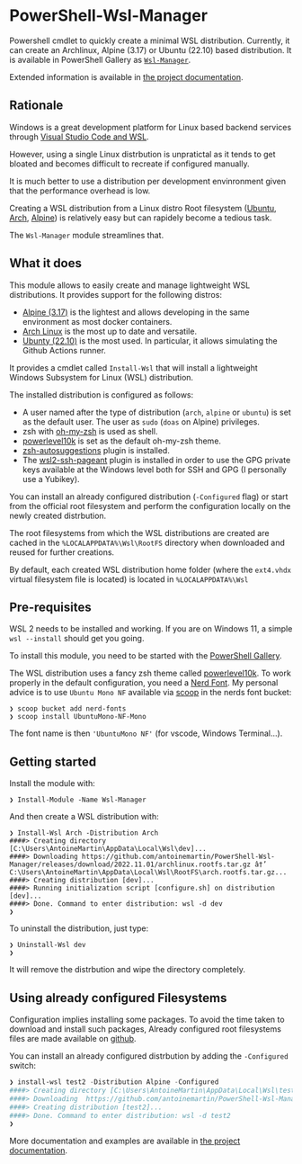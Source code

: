# PowerShell-Wsl-Manager

Powershell cmdlet to quickly create a minimal WSL distribution. Currently, it
can create an Archlinux, Alpine (3.17) or Ubuntu (22.10) based distribution. It
is available in PowerShell Gallery as
[`Wsl-Manager`](https://www.powershellgallery.com/packages/Wsl-Manager/1.2.1).

Extended information is available in
[the project documentation](https://mrtn.me/PowerShell-Wsl-Manager/).

## Rationale

Windows is a great development platform for Linux based backend services through
[Visual Studio Code and WSL](https://code.visualstudio.com/docs/remote/wsl).

However, using a single Linux distrbution is unpratictal as it tends to get
bloated and becomes difficult to recreate if configured manually.

It is much better to use a distribution per development envinronment given that
the performance overhead is low.

Creating a WSL distribution from a Linux distro Root filesystem
([Ubuntu](https://cloud-images.ubuntu.com/wsl/),
[Arch](https://archive.archlinux.org/iso/2022.12.01/),
[Alpine](https://dl-cdn.alpinelinux.org/alpine/v3.17/releases/x86_64/)) is
relatively easy but can rapidely become a tedious task.

The `Wsl-Manager` module streamlines that.

## What it does

This module allows to easily create and manage lightweight WSL distributions. It
provides support for the following distros:

- [Alpine (3.17)](https://www.alpinelinux.org/) is the lightest and allows
  developing in the same environment as most docker containers.
- [Arch Linux](https://archlinux.org/) is the most up to date and versatile.
- [Ubunty (22.10)](https://ubuntu.com/) is the most used. In particular, it
  allows simulating the Github Actions runner.

It provides a cmdlet called `Install-Wsl` that will install a lightweight
Windows Subsystem for Linux (WSL) distribution.

The installed distribution is configured as follows:

- A user named after the type of distribution (`arch`, `alpine` or `ubuntu`) is
  set as the default user. The user as `sudo` (`doas` on Alpine) privileges.
- zsh with [oh-my-zsh](https://ohmyz.sh/) is used as shell.
- [powerlevel10k](https://github.com/romkatv/powerlevel10k) is set as the
  default oh-my-zsh theme.
- [zsh-autosuggestions](https://github.com/zsh-users/zsh-autosuggestions) plugin
  is installed.
- The
  [wsl2-ssh-pageant](https://github.com/antoinemartin/wsl2-ssh-pageant-oh-my-zsh-plugin)
  plugin is installed in order to use the GPG private keys available at the
  Windows level both for SSH and GPG (I personally use a Yubikey).

You can install an already configured distribution (`-Configured` flag) or start
from the official root filesystem and perform the configuration locally on the
newly created distrbution.

The root filesystems from which the WSL distributions are created are cached in
the `%LOCALAPPDATA%\Wsl\RootFS` directory when downloaded and reused for further
creations.

By default, each created WSL distribution home folder (where the `ext4.vhdx`
virtual filesystem file is located) is located in `%LOCALAPPDATA%\Wsl`

## Pre-requisites

WSL 2 needs to be installed and working. If you are on Windows 11, a simple
`wsl --install` should get you going.

To install this module, you need to be started with the
[PowerShell Gallery](https://docs.microsoft.com/en-us/powershell/scripting/gallery/getting-started?view=powershell-7.2).

The WSL distribution uses a fancy zsh theme called
[powerlevel10k](https://github.com/romkatv/powerlevel10k). To work properly in
the default configuration, you need a [Nerd Font](https://www.nerdfonts.com/).
My personal advice is to use `Ubuntu Mono NF` available via [scoop](scoop.sh) in
the nerds font bucket:

```console
❯ scoop bucket add nerd-fonts
❯ scoop install UbuntuMono-NF-Mono
```

The font name is then `'UbuntuMono NF'` (for vscode, Windows Terminal...).

## Getting started

Install the module with:

```console
❯ Install-Module -Name Wsl-Manager
```

And then create a WSL distribution with:

```console
❯ Install-Wsl Arch -Distribution Arch
####> Creating directory [C:\Users\AntoineMartin\AppData\Local\Wsl\dev]...
####> Downloading https://github.com/antoinemartin/PowerShell-Wsl-Manager/releases/download/2022.11.01/archlinux.rootfs.tar.gz â†’ C:\Users\AntoineMartin\AppData\Local\Wsl\RootFS\arch.rootfs.tar.gz...
####> Creating distribution [dev]...
####> Running initialization script [configure.sh] on distribution [dev]...
####> Done. Command to enter distribution: wsl -d dev
❯
```

To uninstall the distribution, just type:

```console
❯ Uninstall-Wsl dev
❯
```

It will remove the distrbution and wipe the directory completely.

## Using already configured Filesystems

Configuration implies installing some packages. To avoid the time taken to
download and install such packages, Already configured root filesystems files
are made available on
[github](https://github.com/antoinemartin/PowerShell-Wsl-Manager/releases/tag/latest).

You can install an already configured distrbution by adding the `-Configured`
switch:

```powershell
❯ install-wsl test2 -Distribution Alpine -Configured
####> Creating directory [C:\Users\AntoineMartin\AppData\Local\Wsl\test2]...
####> Downloading  https://github.com/antoinemartin/PowerShell-Wsl-Manager/releases/download/latest/miniwsl.alpine.rootfs.tar.gz => C:\Users\AntoineMartin\AppData\Local\Wsl\RootFS\miniwsl.alpine.rootfs.tar.gz...
####> Creating distribution [test2]...
####> Done. Command to enter distribution: wsl -d test2
❯
```

More documentation and examples are available in
[the project documentation](https://mrtn.me/PowerShell-Wsl-Manager/).
